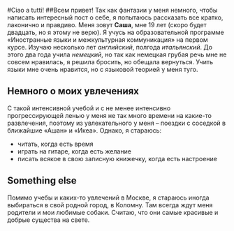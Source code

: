 #Ciao a tutti! 
##Всем привет! 
Так как фантазии у меня немного, чтобы написать интересный пост о себе, я попытаюсь рассказать все кратко, лаконично и правдиво. Меня зовут **Саша**, мне 19 лет (скоро будет двадцать, но я этому не верю). Я учусь на образовательной программе «Иностранные языки и межкультурная коммуникация» на первом курсе.  Изучаю несколько лет *английский*, полгода *итальянский*. До этого два года учила *немецкий*, но так как немецкая грубая речь мне не совсем нравилась, я решила бросить, но обещала вернуться. Учить языки мне очень нравится, но с языковой теорией у меня туго.
## Немного о моих увлечениях 
С такой интенсивной учебой и с не менее интенсивно прогрессирующей ленью у меня не так много времени на какие-то развлечения, поэтому  из увлекательного у меня – поездки с соседкой в ближайшие «Ашан» и «Икеа». 
Однако, я стараюсь:
- читать, когда есть время
- играть на гитаре, когда есть желание
- писать всякое в свою записную книжечку, когда есть настроение
## Something else 
Помимо учебы и каких-то увлечений в Москве, я стараюсь иногда выбираться в свой родной город, в Коломну. Там всегда ждут меня родители и мои любимые собаки. Считаю, что они самые красивые и добрые существа на свете. 

